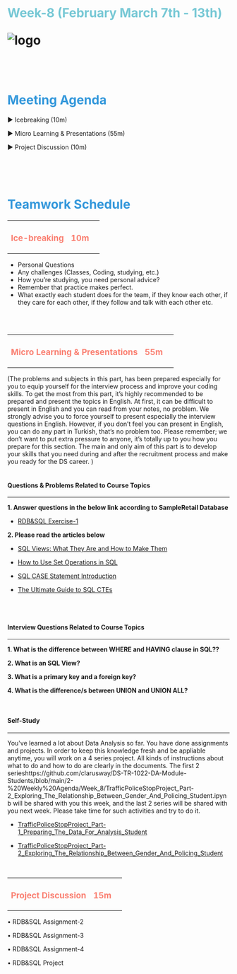 <h1><strong><span style="color: #77C8D5;">Week-8 (February March 7th - 13th)</strong></span>

![logo](ds_agenda_logo.png)

<br>

<h1><strong><span style="color: #3498DB;">Meeting Agenda</strong></h1></span>

<span class="c16 c30">▶ </span><span
class="c42 c82">Icebreaking (10m)</span><span class="c16 c23"> </span>

<span class="c16 c30">▶ </span><span
class="c42 c82">Micro Learning & Presentations (55m)</span><span class="c46 c42 c48"> </span>

<span class="c30">▶ </span><span class="c46 c48 c42">Project Discussion (10m)</span>

<br>
<br>
<br>

<div style="page-break-after: always;"></div>

<h1><strong><span style="color: #3498DB;">Teamwork Schedule</strong></h1></span>

<table style= "width:100%;">
                <tr>
                <td style="color: #FA8072; text-align:left "><h3><strong><p>Ice-breaking</td>
                <td style="color: #FA8072; text-align:right;"><h3><strong><p>10m</p><td>                </tr>
</table>

- Personal Questions 
- Any challenges (Classes, Coding, studying, etc.) 
- How you’re studying, you need personal advice? 
- Remember that practice makes perfect. 
- What exactly each student does for the team, if they know each other, if they care for each other, if they follow and talk with each other etc. 

<br>
<br>

<table style= "width:100%;">
                <tr>
                <td style="color: #FA8072; text-align:left "><h3><strong><p>Micro Learning & Presentations</td>
                <td style="color: #FA8072; text-align:right;"><h3><strong><p>55m</p><td>                </tr>
</table>
(The problems and subjects in this part, has been prepared especially for you to equip yourself for the interview process and improve your coding skills. To get the most from this part, it’s highly recommended to be prepared and present the topics in English. 
At first, it can be difficult to present in English and you can read from your notes, no problem. We strongly advise you to force yourself to present especially the interview questions in English. However, if you don’t feel you can present in English, you can do any part in Turkish, that’s no problem too. 
Please remember; we don’t want to put extra pressure to anyone, it’s totally up to you how you prepare for this section. The main and only aim of this part is to develop your skills that you need during and after the recruitment process and make you ready for the DS career.
)
<br>
<br>
<h4><strong>Questions & Problems Related to Course Topics</strong></h4>
<hr>

**1. Answer questions in the below link according to SampleRetail Database**

- [RDB&SQL Exercise-1](https://github.com/clarusway/DS-TR-1022-DA-Module-Students/blob/main/2-%20Weekly%20Agenda/Week_8/C-10_Weekly%20Agenda_8_RDB%26SQL_Student-1.sql)
                  
**2. Please read the articles below**
                  
- [SQL Views: What They Are and How to Make Them](https://medium.datadriveninvestor.com/sql-views-what-they-are-and-how-to-make-62229b2f0fd7)
                  
- [How to Use Set Operations in SQL](https://towardsdatascience.com/how-to-use-set-operations-in-sql-53d57c4f7b77)                  
                  
- [SQL CASE Statement Introduction](https://medium.com/@t.rosen2101/sql-case-statement-introduction-b942ed9199e9)

- [The Ultimate Guide to SQL CTEs](https://towardsdatascience.com/the-ultimate-guide-to-sql-ctes-12a065187a15)                  

<br>             

<br>
<h4><strong>Interview Questions Related to Course Topics</strong></h4>
<hr>

**1. What is the difference  between <a> WHERE and HAVING </a> clause in SQL??**

**2. What is an <a>SQL View?</a>**

**3. What is a <a>primary key</a> and a <a>foreign key</a>?**

**4. What is the difference/s between  <a>UNION</a> and  <a>UNION ALL</a>?**
<br>

<br>
<h4><strong>Self-Study</strong></h4>
<hr>

You've learned a lot about Data Analysis so far. You have done assignments and projects. In order to keep this knowledge fresh and be appliable anytime, you will work on a 4 series project. All kinds of instructions about what to do and how to do are clearly in the documents. The first 2 serieshttps://github.com/clarusway/DS-TR-1022-DA-Module-Students/blob/main/2-%20Weekly%20Agenda/Week_8/TrafficPoliceStopProject_Part-2_Exploring_The_Relationship_Between_Gender_And_Policing_Student.ipynb will be shared with you this week, and the last 2 series will be shared with you next week. Please take time for such activities and try to do it.
                  
- [TrafficPoliceStopProject_Part-1_Preparing_The_Data_For_Analysis_Student](https://github.com/clarusway/DS-TR-1022-DA-Module-Students/blob/main/2-%20Weekly%20Agenda/Week_8/TrafficPoliceStopProject_Part-1_Preparing_The_Data_For_Analysis_Student.ipynb)  
                  
- [TrafficPoliceStopProject_Part-2_Exploring_The_Relationship_Between_Gender_And_Policing_Student](https://github.com/clarusway/DS-TR-1022-DA-Module-Students/blob/main/2-%20Weekly%20Agenda/Week_8/TrafficPoliceStopProject_Part-2_Exploring_The_Relationship_Between_Gender_And_Policing_Student.ipynb)
                  
<br>

<table style= "width:100%;">
                <tr>
                <td style="color: #FA8072; text-align:left "><h3><strong><p>Project Discussion</td>
                <td style="color: #FA8072; text-align:right;"><h3><strong><p>15m</p><td>                </tr>                
</table>

•	RDB&SQL Assignment-2
                  
•	RDB&SQL Assignment-3
                  
•	RDB&SQL Assignment-4
                  
•	RDB&SQL Project    
